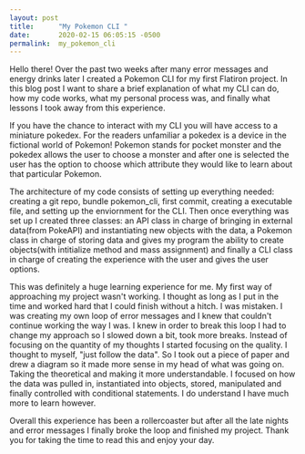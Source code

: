 ```yaml
---
layout: post
title:      "My Pokemon CLI "
date:       2020-02-15 06:05:15 -0500
permalink:  my_pokemon_cli
---
```



   Hello there! Over the past two weeks after many error messages and energy drinks later I created a Pokemon CLI for my first Flatiron project. In this blog post I want to share a brief explanation of what my CLI  can do, how my code works, what my personal process was, and finally what lessons I took away from this experience.
	 
   If you have the chance to interact with my CLI  you will have access to a miniature pokedex. For the readers unfamiliar a pokedex is a device in the fictional world of Pokemon! Pokemon stands for pocket monster and the pokedex allows the user to choose a monster and after one is selected the user has the option to choose which attribute they would like to learn about that particular Pokemon. 
	 
  The architecture of my code consists of setting up everything needed: creating a git repo, bundle  pokemon_cli, first commit, creating a executable file, and setting up the enviornment for the CLI. Then once everything was set up I created three classes: an API class in charge of bringing in external data(from PokeAPI) and instantiating new objects with the data, a Pokemon class in charge of storing data and gives my program the ability to create objects(with intitialize method and mass assignment) and finally a CLI class in charge of creating the experience with the user and gives the user options.
	
  This was definitely a huge learning experience for me. My first way of approaching my project wasn't working. I thought as long as I put in the time and worked hard that I could finish without a hitch. I was mistaken. I was creating my own loop of error messages and I knew that couldn't continue working the way I was. I knew in order to break this loop I had to change my approach so I slowed down a bit, took more breaks. Instead of focusing on the quantity of my thoughts I started focusing on the quality. I thought to myself, "just follow the data". So I took out a piece of paper and drew a diagram so it made more sense in my head of what was going on. Taking the theoretical and making it more understandable. I focused on how the data was pulled in, instantiated into objects, stored, manipulated and finally controlled with conditional statements. I do understand I have much more to learn however.
	
  Overall this experience has been a rollercoaster but after all the late nights and error messages  I finally broke the loop and finished my project. Thank you for taking the time to read this and enjoy your day.

	 
	 
